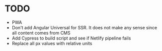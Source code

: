 # TODO
- PWA
- Don't add Angular Universal for SSR. It does not make any sense since all content comes from CMS
- Add Cypress to build script and see if Netlify pipeline fails
- Replace all px values with relative units
